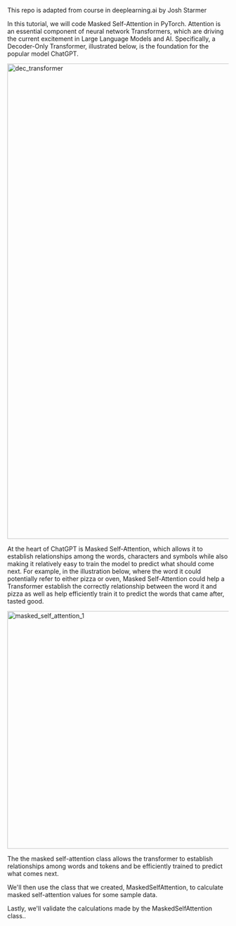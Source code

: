 This repo is adapted from course in deeplearning.ai by Josh Starmer

In this tutorial, we will code Masked Self-Attention in PyTorch. Attention is an essential component of neural network Transformers, which are driving the current excitement in Large Language Models and AI. Specifically, a Decoder-Only Transformer, illustrated below, is the foundation for the popular model ChatGPT.

<img width="1920" height="1080" alt="dec_transformer" src="https://github.com/user-attachments/assets/ab7c57ff-df55-49d0-bdca-04fda116d719" />


At the heart of ChatGPT is Masked Self-Attention, which allows it to establish relationships among the words, characters and symbols while also making it relatively easy to train the model to predict what should come next. For example, in the illustration below, where the word it could potentially refer to either pizza or oven, Masked Self-Attention could help a Transformer establish the correctly relationship between the word it and pizza as well as help efficiently train it to predict the words that came after, tasted good.

<img width="1920" height="540" alt="masked_self_attention_1" src="https://github.com/user-attachments/assets/c341995d-97ec-435d-9cd9-3d596edcee22" />



The the masked self-attention class allows the transformer to establish relationships among words and tokens and be efficiently trained to predict what comes next.

We'll then use the class that we created, MaskedSelfAttention, to calculate masked self-attention values for some sample data.
 
Lastly, we'll validate the calculations made by the MaskedSelfAttention class..
